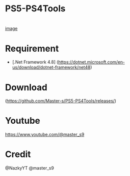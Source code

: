 # PS5-PS4Tools
# 

[image](https://github.com/Master-s/PS5-PS4Tools/blob/main/PS5-PS4tools03.png)







# Requirement
- [.Net Framework 4.8]
(https://dotnet.microsoft.com/en-us/download/dotnet-framework/net48)


# Download
(https://github.com/Master-s/PS5-PS4Tools/releases/)

# Youtube
https://www.youtube.com/@master_s9


# Credit
@NazkyYT
@master_s9
